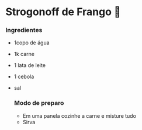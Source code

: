 # Strogonoff de Frango :chicken:

### Ingredientes

- 1copo de água

- 1k carne

- 1 lata de leite

- 1 cebola

- sal

  ### Modo de preparo

  - Em uma panela cozinhe a carne e misture tudo
  - Sirva

  ​









